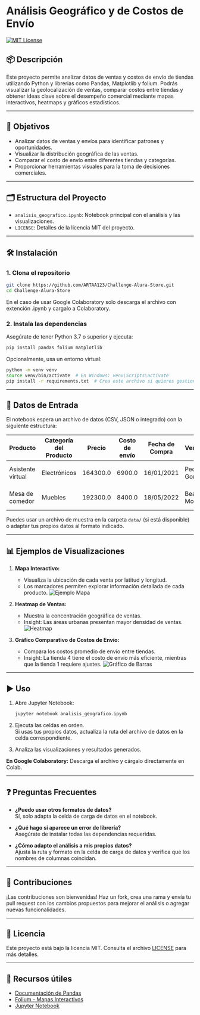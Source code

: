 # Análisis Geográfico y de Costos de Envío

[![MIT License](https://img.shields.io/badge/license-MIT-green.svg)](LICENSE)

## 📦 Descripción

Este proyecto permite analizar datos de ventas y costos de envío de tiendas utilizando Python y librerias como Pandas, Matplotlib y folium. Podrás visualizar la geolocalización de ventas, comparar costos entre tiendas y obtener ideas clave sobre el desempeño comercial mediante mapas interactivos, heatmaps y gráficos estadísticos.

---

## 🚀 Objetivos

- Analizar datos de ventas y envíos para identificar patrones y oportunidades.
- Visualizar la distribución geográfica de las ventas.
- Comparar el costo de envío entre diferentes tiendas y categorías.
- Proporcionar herramientas visuales para la toma de decisiones comerciales.

---

## 🗂️ Estructura del Proyecto

- `analisis_geografico.ipynb`: Notebook principal con el análisis y las visualizaciones.
- `LICENSE`: Detalles de la licencia MIT del proyecto.

---

## 🛠️ Instalación

### 1. Clona el repositorio

```bash
git clone https://github.com/ARTAA123/Challenge-Alura-Store.git
cd Challenge-Alura-Store
```
En el caso de usar Google Colaboratory solo descarga el archivo con extención .ipynb y cargalo a Colaboratory.
### 2. Instala las dependencias

Asegúrate de tener Python 3.7 o superior y ejecuta:

```bash
pip install pandas folium matplotlib
```

Opcionalmente, usa un entorno virtual:

```bash
python -m venv venv
source venv/bin/activate  # En Windows: venv\Scripts\activate
pip install -r requirements.txt  # Crea este archivo si quieres gestionar dependencias fácilmente
```

---

## 📄 Datos de Entrada

El notebook espera un archivo de datos (CSV, JSON o integrado) con la siguiente estructura:

| Producto          | Categoría del Producto | Precio   | Costo de envío | Fecha de Compra | Vendedor        | Lugar de Compra | Calificación | Método de pago     | Cantidad de cuotas | lat      | lon      |
|-------------------|-----------------------|----------|----------------|-----------------|-----------------|-----------------|--------------|--------------------|--------------------|----------|----------|
| Asistente virtual | Electrónicos          | 164300.0 | 6900.0         | 16/01/2021      | Pedro Gomez     | Bogotá          | 4            | Tarjeta de crédito | 8                  | 4.60971  | -74.08175|
| Mesa de comedor   | Muebles               | 192300.0 | 8400.0         | 18/05/2022      | Beatriz Morales | Medellín        | 1            | Tarjeta de crédito | 4                  | 6.25184  | -75.56359|

Puedes usar un archivo de muestra en la carpeta `data/` (si está disponible) o adaptar tus propios datos al formato indicado.

---

## 📊 Ejemplos de Visualizaciones

1. **Mapa Interactivo:**
   - Visualiza la ubicación de cada venta por latitud y longitud.
   - Los marcadores permiten explorar información detallada de cada producto.
   ![Ejemplo Mapa](assets/mapa_ejemplo.png)

2. **Heatmap de Ventas:**
   - Muestra la concentración geográfica de ventas.
   - Insight: Las áreas urbanas presentan mayor densidad de ventas.
   ![Heatmap](assets/heatmap_ejemplo.png)

3. **Gráfico Comparativo de Costos de Envío:**
   - Compara los costos promedio de envío entre tiendas.
   - Insight: La tienda 4 tiene el costo de envío más eficiente, mientras que la tienda 1 requiere ajustes.
   ![Gráfico de Barras](assets/costos_envio.png)

---

## ▶️ Uso

1. Abre Jupyter Notebook:

   ```bash
   jupyter notebook analisis_geografico.ipynb
   ```

2. Ejecuta las celdas en orden.  
   Si usas tus propios datos, actualiza la ruta del archivo de datos en la celda correspondiente.

3. Analiza las visualizaciones y resultados generados.

**En Google Colaboratory:** Descarga el archivo y cárgalo directamente en Colab.

---

## ❓ Preguntas Frecuentes

- **¿Puedo usar otros formatos de datos?**  
  Sí, solo adapta la celda de carga de datos en el notebook.

- **¿Qué hago si aparece un error de librería?**  
  Asegúrate de instalar todas las dependencias requeridas.

- **¿Cómo adapto el análisis a mis propios datos?**  
  Ajusta la ruta y formato en la celda de carga de datos y verifica que los nombres de columnas coincidan.

---

## 🤝 Contribuciones

¡Las contribuciones son bienvenidas! Haz un fork, crea una rama y envía tu pull request con los cambios propuestos para mejorar el análisis o agregar nuevas funcionalidades.

---

## 📄 Licencia

Este proyecto está bajo la licencia MIT. Consulta el archivo [LICENSE](LICENSE) para más detalles.

---

## 🔗 Recursos útiles

- [Documentación de Pandas](https://pandas.pydata.org/)
- [Folium - Mapas Interactivos](https://python-visualization.github.io/folium/)
- [Jupyter Notebook](https://jupyter.org/)
```
